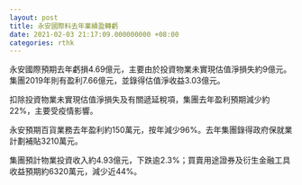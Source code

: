 ```yaml
---
layout: post
title: 永安國際料去年業績盈轉虧
date: 2021-02-03 21:17:09.000000000 +08:00
categories: rthk
---
```


永安國際預期去年虧損4.69億元，主要由於投資物業未實現估值淨損失約9億元。集團2019年則有盈利7.66億元，並錄得估值淨收益3.03億元。

扣除投資物業未實現估值淨損失及有關遞延稅項，集團去年盈利預期減少約22%，主要受疫情影響。

永安預期百貨業務去年盈利約150萬元，按年減少96%。去年集團錄得政府保就業計劃補貼3210萬元。

集團預計物業投資收入約4.93億元，下跌逾2.3%；買賣用途證券及衍生金融工具收益預期約6320萬元，減少近44%。
